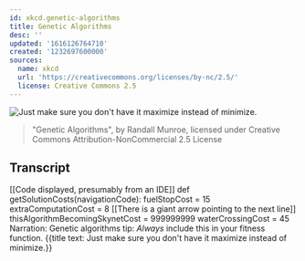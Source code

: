 ```yaml
---
id: xkcd.genetic-algorithms
title: Genetic Algorithms
desc: ''
updated: '1616126764710'
created: '1232697600000'
sources:
  name: xkcd
  url: 'https://creativecommons.org/licenses/by-nc/2.5/'
  license: Creative Commons 2.5
---
```

![Just make sure you don't have it maximize instead of minimize.](https://imgs.xkcd.com/comics/genetic_algorithms.png)
> "Genetic Algorithms", by Randall Munroe, licensed under Creative Commons Attribution-NonCommercial 2.5 License

## Transcript
[[Code displayed, presumably from an IDE]]
def getSolutionCosts(navigationCode):
    fuelStopCost = 15
    extraComputationCost = 8
[[There is a giant arrow pointing to the next line]]
    thisAlgorithmBecomingSkynetCost = 999999999
    waterCrossingCost = 45
Narration: Genetic algorithms tip: *Always* include this in your fitness function.
{{title text: Just make sure you don't have it maximize instead of minimize.}}
